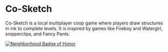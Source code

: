 # Co-Sketch

Co-Sketch is a local multiplayer coop game where players draw structures in ink to complete levels. It is inspired by games like Fireboy and Watergirl, snipperclips, and Fancy Pants.

[![Neighborhood Badge of Honor](https://images.fillout.com/orgid-81/flowpublicid-2d6RsxRU3ius/widgetid-gHXJ/wLL8YM3u5TEHNwmmey7cHo/summer25.png)](http://neighborhood.hackclub.com/)
